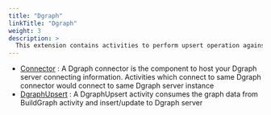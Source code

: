 ```yaml
---
title: "Dgraph"
linkTitle: "Dgraph"
weight: 3
description: >
  This extension contains activities to perform upsert operation against Dgraph database
---
```


* [Connector](https://github.com/TIBCOSoftware/labs-graphbuilder-contrib/tree/master/dgraph/connector/dgraph/)
	: A Dgraph connector is the component to host your Dgraph server connecting information. Activities which connect to same Dgraph connector would connect to same Dgraph server instance
* [DgraphUpsert](https://github.com/TIBCOSoftware/labs-graphbuilder-contrib/tree/master/dgraph/activity/dgraphupsert/)
	: A DgraphUpsert activity consumes the graph data from BuildGraph activity and insert/update to Dgraph server
